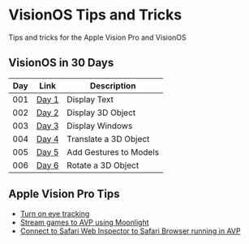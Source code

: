 # VisionOS Tips and Tricks
Tips and tricks for the Apple Vision Pro and VisionOS

## VisionOS in 30 Days
| Day | Link | Description |
| --- | --- | --- |
| 001 | [Day 1](Days/Day001) | Display Text |
| 002 | [Day 2](Days/Day002) | Display 3D Object |
| 003 | [Day 3](Days/Day003) | Display Windows |
| 004 | [Day 4](Days/Day004) | Translate a 3D Object |
| 005 | [Day 5](Days/Day005) | Add Gestures to Models |
| 006 | [Day 6](Days/Day006) | Rotate a 3D Object |



## Apple Vision Pro Tips
- [Turn on eye tracking](https://twitter.com/i/bookmarks/all?post_id=1757268086405976512)
- [Stream games to AVP using Moonlight](https://testflight.apple.com/join/4eE59dyH)
- [Connect to Safari Web Inspector to Safari Browser running in AVP](https://twitter.com/andywiseguy/status/1754238335357173842)
